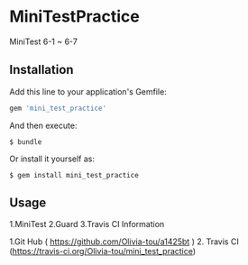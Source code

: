 # MiniTestPractice

 MiniTest
 6-1 ~ 6-7

## Installation

Add this line to your application's Gemfile:

```ruby
gem 'mini_test_practice'
```

And then execute:

    $ bundle

Or install it yourself as:

    $ gem install mini_test_practice

## Usage

1.MiniTest
2.Guard
3.Travis CI
Information

1.Git Hub ( https://github.com/Olivia-tou/a1425bt )
2. Travis CI (https://travis-ci.org/Olivia-tou/mini_test_practice)